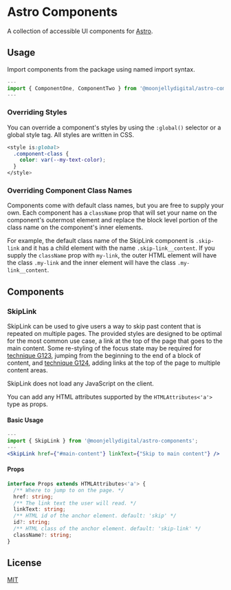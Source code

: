 # Astro Components

A collection of accessible UI components for [Astro](https://astro.build).

## Usage

Import components from the package using named import syntax.

```jsx
---
import { ComponentOne, ComponentTwo } from '@moonjellydigital/astro-components';
---
```

### Overriding Styles

You can override a component's styles by using the `:global()` selector or a global
style tag. All styles are written in CSS.

```css
<style is:global>
  .component-class {
    color: var(--my-text-color);
  }
</style>
```

### Overriding Component Class Names

Components come with default class names, but you are free to supply your own.
Each component has a `className` prop that will set your name on the component's
outermost element and replace the block level portion of the class name on the
component's inner elements.

For example, the default class name of the SkipLink component is `.skip-link` and it
has a child element with the name `.skip-link__content`. If you supply the `className`
prop with `my-link`, the outer HTML element will have the class `.my-link` and the
inner element will have the class `.my-link__content`.

## Components

### SkipLink

SkipLink can be used to give users a way to skip past content that is repeated
on multiple pages. The provided styles are designed to be optimal for the most
common use case, a link at the top of the page that goes to the main content.
Some re-styling of the focus state may be required for [technique G123](https://www.w3.org/WAI/WCAG21/Techniques/general/G123), jumping
from the beginning to the end of a block of content, and [technique G124](https://www.w3.org/WAI/WCAG21/Techniques/general/G124), adding
links at the top of the page to multiple content areas.

SkipLink does not load any JavaScript on the client.

You can add any HTML attributes supported by the `HTMLAttributes<'a'>` type
as props.

#### Basic Usage

```jsx
---
import { SkipLink } from '@moonjellydigital/astro-components';
---
<SkipLink href={"#main-content"} linkText={"Skip to main content"} />
```

#### Props

```typescript
interface Props extends HTMLAttributes<'a'> {
  /** Where to jump to on the page. */
  href: string;
  /** The link text the user will read. */
  linkText: string;
  /** HTML id of the anchor element. default: 'skip' */
  id?: string;
  /** HTML class of the anchor element. default: 'skip-link' */
  className?: string;
}
```

## License

[MIT](./LICENSE)
